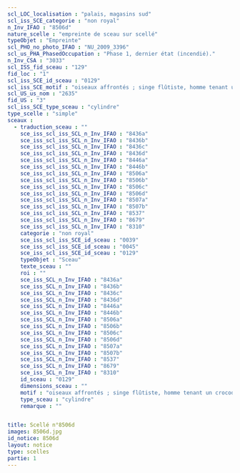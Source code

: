 ```yaml
---
scl_LOC_localisation : "palais, magasins sud"
scl_iss_SCE_categorie : "non royal"
n_Inv_IFAO : "8506d"
nature_scelle : "empreinte de sceau sur scellé"
typeObjet : "Empreinte"
scl_PHO_no_photo_IFAO : "NU_2009_3396"
scl_us_PHA_PhasedOccupation : "Phase 1, dernier état (incendié)."
n_Inv_CSA : "3033"
scl_ISS_fid_sceau : "129"
fid_loc : "1"
scl_iss_SCE_id_sceau : "0129"
scl_iss_SCE_motif : "oiseaux affrontés ; singe flûtiste, homme tenant un crocodile ?, hippopotame, capriné, lézard ; crocodiles tête-bêche, lion, insecte,abeille ; homme sautant?, animal couché..."
scl_US_us_nom : "2635"
fid_US : "3"
scl_iss_SCE_type_sceau : "cylindre"
type_scelle : "simple"
sceaux :
  - traduction_sceau : ""
    sce_iss_scl_iss_SCL_n_Inv_IFAO : "8436a"
    sce_iss_scl_iss_SCL_n_Inv_IFAO : "8436b"
    sce_iss_scl_iss_SCL_n_Inv_IFAO : "8436c"
    sce_iss_scl_iss_SCL_n_Inv_IFAO : "8436d"
    sce_iss_scl_iss_SCL_n_Inv_IFAO : "8446a"
    sce_iss_scl_iss_SCL_n_Inv_IFAO : "8446b"
    sce_iss_scl_iss_SCL_n_Inv_IFAO : "8506a"
    sce_iss_scl_iss_SCL_n_Inv_IFAO : "8506b"
    sce_iss_scl_iss_SCL_n_Inv_IFAO : "8506c"
    sce_iss_scl_iss_SCL_n_Inv_IFAO : "8506d"
    sce_iss_scl_iss_SCL_n_Inv_IFAO : "8507a"
    sce_iss_scl_iss_SCL_n_Inv_IFAO : "8507b"
    sce_iss_scl_iss_SCL_n_Inv_IFAO : "8537"
    sce_iss_scl_iss_SCL_n_Inv_IFAO : "8679"
    sce_iss_scl_iss_SCL_n_Inv_IFAO : "8310"
    categorie : "non royal"
    sce_iss_scl_iss_SCE_id_sceau : "0039"
    sce_iss_scl_iss_SCE_id_sceau : "0045"
    sce_iss_scl_iss_SCE_id_sceau : "0129"
    typeObjet : "Sceau"
    texte_sceau : ""
    roi : ""
    sce_iss_SCL_n_Inv_IFAO : "8436a"
    sce_iss_SCL_n_Inv_IFAO : "8436b"
    sce_iss_SCL_n_Inv_IFAO : "8436c"
    sce_iss_SCL_n_Inv_IFAO : "8436d"
    sce_iss_SCL_n_Inv_IFAO : "8446a"
    sce_iss_SCL_n_Inv_IFAO : "8446b"
    sce_iss_SCL_n_Inv_IFAO : "8506a"
    sce_iss_SCL_n_Inv_IFAO : "8506b"
    sce_iss_SCL_n_Inv_IFAO : "8506c"
    sce_iss_SCL_n_Inv_IFAO : "8506d"
    sce_iss_SCL_n_Inv_IFAO : "8507a"
    sce_iss_SCL_n_Inv_IFAO : "8507b"
    sce_iss_SCL_n_Inv_IFAO : "8537"
    sce_iss_SCL_n_Inv_IFAO : "8679"
    sce_iss_SCL_n_Inv_IFAO : "8310"
    id_sceau : "0129"
    dimensions_sceau : ""
    motif : "oiseaux affrontés ; singe flûtiste, homme tenant un crocodile ?, hippopotame, capriné, lézard ; crocodiles tête-bêche, lion, insecte,abeille ; homme sautant?, animal couché..."
    type_sceau : "cylindre"
    remarque : ""


title: Scellé n°8506d
images: 8506d.jpg
id_notice: 8506d
layout: notice
type: scelles
partie: 1
---
```

